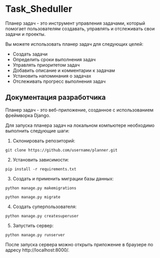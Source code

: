 # Task_Sheduller
Планер задач - это инструмент управления задачами, который помогает пользователям создавать, управлять и отслеживать свои задачи и проекты.

Вы можете использовать планер задач для следующих целей:

- Создать задачи
- Определить сроки выполнения задач
- Управлять приоритетом задач
- Добавить описание и комментарии к задачам
- Установить напоминания о задачах
- Отслеживать прогресс выполнения задач

Документация разработчика
--
Планер задач - это веб-приложение, созданное с использованием фреймворка Django.

Для запуска планера задач на локальном компьютере необходимо выполнить следующие шаги:

1. Склонировать репозиторий:

```git clone https://github.com/username/planner.git```

2. Установить зависимости:

```pip install -r requirements.txt```

3. Создать и применить миграции базы данных:

```python manage.py makemigrations```

```python manage.py migrate```

4. Создать суперпользователя:

```python manage.py createsuperuser```

5. Запустить сервер:

```python manage.py runserver```

После запуска сервера можно открыть приложение в браузере по адресу http://localhost:8000/.
